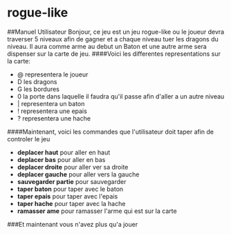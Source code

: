 # rogue-like
##Manuel Utilisateur
Bonjour, ce jeu est un jeu rogue-like ou le joueur devra traverser 5 niveaux afin de gagner et a chaque niveau tuer les dragons du niveau. Il aura comme arme au debut un Baton et une autre arme sera dispenser sur la carte de jeu.
####Voici les differentes representations sur la carte:
* @ representera le joueur
* D les dragons
* G les bordures
* 0 la porte dans laquelle il faudra qu'il passe afin d'aller a un autre niveau
* | representera un baton
* ! representera une epais
* ? representera une hache

####Maintenant, voici les commandes que l'utilisateur doit taper afin de controler le jeu
* **deplacer haut** pour aller en haut
* **deplacer bas** pour aller en bas
* **deplacer droite** pour aller ver sa droite
* **deplacer gauche** pour aller vers la gauche
* **sauvegarder partie** pour sauvegarder
* **taper baton** pour taper avec le baton
* **taper epais** pour taper avec l'epais
* **taper hache** pour taper avec la hache
* **ramasser ame** pour ramasser l'arme qui est sur la carte

###Et maintenant vous n'avez plus qu'a jouer


